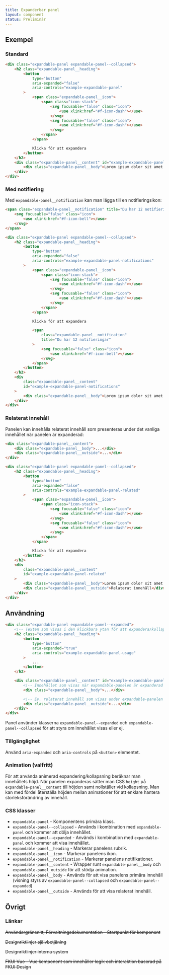 ```yaml
---
title: Expanderbar panel
layout: component
status: Preliminär
---
```


## Exempel

### Standard

```html
<div class="expandable-panel expandable-panel--collapsed">
    <h2 class="expandable-panel__heading">
        <button
            type="button"
            aria-expanded="false"
            aria-controls="example-expandable-panel"
        >
            <span class="expandable-panel__icon">
                <span class="icon-stack">
                    <svg focusable="false" class="icon">
                        <use xlink:href="#f-icon-dash"></use>
                    </svg>
                    <svg focusable="false" class="icon">
                        <use xlink:href="#f-icon-dash"></use>
                    </svg>
                </span>
            </span>

            Klicka för att expandera
        </button>
    </h2>
    <div class="expandable-panel__content" id="example-expandable-panel">
        <div class="expandable-panel__body">Lorem ipsum dolor sit amet.</div>
    </div>
</div>
```

### Med notifiering

Med `expandable-panel__notification` kan man lägga till en notifieringsikon:

```html raw
<span class="expandable-panel__notification" title="Du har 12 notifieringar">
    <svg focusable="false" class="icon">
        <use xlink:href="#f-icon-bell"></use>
    </svg>
</span>
```

```html
<div class="expandable-panel expandable-panel--collapsed">
    <h2 class="expandable-panel__heading">
        <button
            type="button"
            aria-expanded="false"
            aria-controls="example-expandable-panel-notifications"
        >
            <span class="expandable-panel__icon">
                <span class="icon-stack">
                    <svg focusable="false" class="icon">
                        <use xlink:href="#f-icon-dash"></use>
                    </svg>
                    <svg focusable="false" class="icon">
                        <use xlink:href="#f-icon-dash"></use>
                    </svg>
                </span>
            </span>

            Klicka för att expandera

            <span
                class="expandable-panel__notification"
                title="Du har 12 notifieringar"
            >
                <svg focusable="false" class="icon">
                    <use xlink:href="#f-icon-bell"></use>
                </svg>
            </span>
        </button>
    </h2>
    <div
        class="expandable-panel__content"
        id="example-expandable-panel-notifications"
    >
        <div class="expandable-panel__body">Lorem ipsum dolor sit amet.</div>
    </div>
</div>
```

### Relaterat innehåll

Panelen kan innehålla relaterat innehåll som presenteras under det vanliga innehållet när panelen är expanderad:

```html raw
<div class="expandable-panel__content">
    <div class="expandable-panel__body">...</div>
    <div class="expandable-panel__outside">...</div>
</div>
```

```html
<div class="expandable-panel expandable-panel--collapsed">
    <h2 class="expandable-panel__heading">
        <button
            type="button"
            aria-expanded="false"
            aria-controls="example-expandable-panel-related"
        >
            <span class="expandable-panel__icon">
                <span class="icon-stack">
                    <svg focusable="false" class="icon">
                        <use xlink:href="#f-icon-dash"></use>
                    </svg>
                    <svg focusable="false" class="icon">
                        <use xlink:href="#f-icon-dash"></use>
                    </svg>
                </span>
            </span>

            Klicka för att expandera
        </button>
    </h2>
    <div
        class="expandable-panel__content"
        id="example-expandable-panel-related"
    >
        <div class="expandable-panel__body">Lorem ipsum dolor sit amet.</div>
        <div class="expandable-panel__outside">Relaterat innehåll</div>
    </div>
</div>
```

## Användning

```html raw
<div class="expandable-panel expandable-panel--expanded">
    <!-- Texten som visas i den klickbara ytan för att expandera/kollapsa expandable-panelen -->
    <h2 class="expandable-panel__heading">
        <button
            type="button"
            aria-expanded="true"
            aria-controls="example-expandable-panel-usage"
        >
            ...
        </button>
    </h2>

    <div class="expandable-panel__content" id="example-expandable-panel-usage">
        <!-- Innehållet som visas när expandable-panelen är expanderad -->
        <div class="expandable-panel__body">...</div>

        <!-- Ev. relaterat innehåll som visas under expandable-panelen när den är expanderad -->
        <div class="expandable-panel__outside">...</div>
    </div>
</div>
```

Panel använder klasserna `expandable-panel--expanded` och `expandable-panel--collapsed` för att styra om innehållet visas eller ej.

### Tillgänglighet

Använd `aria-expanded` och `aria-controls` på `<button>` elementet.

### Animation (valfritt)

För att använda animerad expandering/kollapsning beräknar man innehållets höjd.
När panelen expanderas sätter man CSS `height` på `expandable-panel__content` till höjden samt nollställer vid kollapsning.
Man kan med fördel återställa höjden mellan animationer för att enklare hantera storleksförändring av innehåll.

### CSS klasser

-   `expandable-panel` - Komponentens primära klass.
-   `expandable-panel--collapsed` - Används i kombination med `expandable-panel` och kommer att dölja innehållet.
-   `expandable-panel--expanded` - Används i kombination med `expandable-panel` och kommer att visa innehållet.
-   `expandable-panel__heading` - Markerar panelens rubrik.
-   `expandable-panel__icon` - Markerar panelens ikon.
-   `expandable-panel__notification` - Markerar panelens notifikationer.
-   `expandable-panel__content` - Wrapper runt `expandable-panel__body` och `expandable-panel_outside` för att stödja animation.
-   `expandable-panel__body` - Används för att visa panelens primära innehåll (visning styrs av `expandable-panel--collapsed` och `expandable-panel--expanded`)
-   `expandable-panel__outside` - Används för att visa relaterat innehåll.

## Övrigt

### Länkar

~~Användargränsnitt, Förvaltningsdokumentation - Startpunkt för komponent~~

~~Designriktlinjer självbetjäning~~

~~Designriktlinjer interna system~~

~~FKUI Vue - Vue komponent som innehåller logik och interaktion baserad på FKUI Design~~
